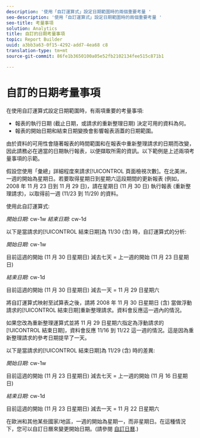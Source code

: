 ```yaml
---
description: '使用「自訂運算式」設定日期範圍時的兩個重要考量 '
seo-description: '使用「自訂運算式」設定日期範圍時的兩個重要考量 '
seo-title: 考量事項
solution: Analytics
title: 自訂的日期考量事項
topic: Report Builder
uuid: a3bb3a63-0f15-4292-add7-4ea68 c8
translation-type: tm+mt
source-git-commit: 86fe1b3650100a05e52fb2102134fee515c871b1

---
```



# 自訂的日期考量事項

在使用自訂運算式設定日期範圍時，有兩項重要的考量事項: 

* 報表的執行日期 (截止日期，或請求的重新整理日期) 決定可用的資料為何。
* 報表的開始日期和結束日期變換會影響報表涵蓋的日期範圍。

由於資料的可用性會隨著報表的時間範圍和在報表中重新整理請求的日期而改變，因此請務必在適當的日期執行報表，以便擷取所需的資訊。以下範例是上述兩項考量事項的示範。

假設您使用「彙總」詳細程度來請求[!UICONTROL 頁面檢視次數]。在北美洲，一週的開始為星期日。若要取得星期日到星期六這段期間的更新報表 (例如，2008 年 11 月 23 日到 11 月 29 日)，請在星期日 (11 月 30 日) 執行報表 (重新整理請求)，以取得前一週 (11/23 到 11/29) 的資料。

使用此自訂運算式: 

*開始日期:* cw-1w *結束日期:* cw-1d

以下是當請求的[!UICONTROL 結束日期]為 11/30 (含) 時，自訂運算式的分析: 

*開始日期:* cw-1w

目前這週的開始 (11 月 30 日星期日) 減去七天 = 上一週的開始 (11 月 23 日星期日)

*結束日期:* cw-1d

目前這週的開始 (11 月 30 日星期日) 減去一天 = 11 月 29 日星期六

將自訂運算式映射至試算表之後，請將 2008 年 11 月 30 日星期日 (含) 當做浮動請求的[!UICONTROL 結束日期]重新整理請求。資料會反應這一週內的情況。

如果您改為重新整理運算式並將 11 月 29 日星期六指定為浮動請求的[!UICONTROL 結束日期]，資料會反應 11/16 到 11/22 這一週的情況。這是因為重新整理請求的參考日期提早了一天。

以下是當請求的[!UICONTROL 結束日期]為 11/29 (含) 時的差異: 

*開始日期:* cw-1w

目前這週的開始 (11 月 23 日星期日) 減去七天 = 上一週的開始 (11 月 16 日星期日)

*結束日期:* cw-1d

目前這週的開始 (11 月 23 日星期日) 減去一天 = 11 月 22 日星期六

在歐洲和其他某些國家/地區，一週的開始為星期一，而非星期日。在這種情況下，您可以自訂日曆來變更開始日期。(請參閱 [自訂日曆](../../../../../analyze/report-builder/data-requests/configuring-report-dates/custom-calendar.md#concept_4342A844600048759EEDABD164AC3F5A).)
